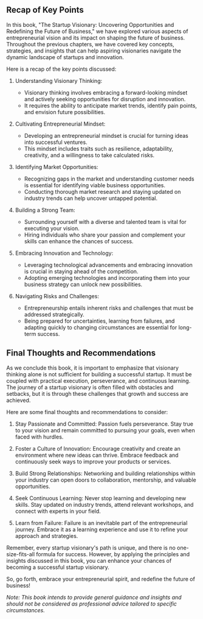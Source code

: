 
Recap of Key Points
-------------------

In this book, "The Startup Visionary: Uncovering Opportunities and Redefining the Future of Business," we have explored various aspects of entrepreneurial vision and its impact on shaping the future of business. Throughout the previous chapters, we have covered key concepts, strategies, and insights that can help aspiring visionaries navigate the dynamic landscape of startups and innovation.

Here is a recap of the key points discussed:

1. Understanding Visionary Thinking:

   * Visionary thinking involves embracing a forward-looking mindset and actively seeking opportunities for disruption and innovation.
   * It requires the ability to anticipate market trends, identify pain points, and envision future possibilities.
2. Cultivating Entrepreneurial Mindset:

   * Developing an entrepreneurial mindset is crucial for turning ideas into successful ventures.
   * This mindset includes traits such as resilience, adaptability, creativity, and a willingness to take calculated risks.
3. Identifying Market Opportunities:

   * Recognizing gaps in the market and understanding customer needs is essential for identifying viable business opportunities.
   * Conducting thorough market research and staying updated on industry trends can help uncover untapped potential.
4. Building a Strong Team:

   * Surrounding yourself with a diverse and talented team is vital for executing your vision.
   * Hiring individuals who share your passion and complement your skills can enhance the chances of success.
5. Embracing Innovation and Technology:

   * Leveraging technological advancements and embracing innovation is crucial in staying ahead of the competition.
   * Adopting emerging technologies and incorporating them into your business strategy can unlock new possibilities.
6. Navigating Risks and Challenges:

   * Entrepreneurship entails inherent risks and challenges that must be addressed strategically.
   * Being prepared for uncertainties, learning from failures, and adapting quickly to changing circumstances are essential for long-term success.

Final Thoughts and Recommendations
----------------------------------

As we conclude this book, it is important to emphasize that visionary thinking alone is not sufficient for building a successful startup. It must be coupled with practical execution, perseverance, and continuous learning. The journey of a startup visionary is often filled with obstacles and setbacks, but it is through these challenges that growth and success are achieved.

Here are some final thoughts and recommendations to consider:

1. Stay Passionate and Committed: Passion fuels perseverance. Stay true to your vision and remain committed to pursuing your goals, even when faced with hurdles.

2. Foster a Culture of Innovation: Encourage creativity and create an environment where new ideas can thrive. Embrace feedback and continuously seek ways to improve your products or services.

3. Build Strong Relationships: Networking and building relationships within your industry can open doors to collaboration, mentorship, and valuable opportunities.

4. Seek Continuous Learning: Never stop learning and developing new skills. Stay updated on industry trends, attend relevant workshops, and connect with experts in your field.

5. Learn from Failure: Failure is an inevitable part of the entrepreneurial journey. Embrace it as a learning experience and use it to refine your approach and strategies.

Remember, every startup visionary's path is unique, and there is no one-size-fits-all formula for success. However, by applying the principles and insights discussed in this book, you can enhance your chances of becoming a successful startup visionary.

So, go forth, embrace your entrepreneurial spirit, and redefine the future of business!

*Note: This book intends to provide general guidance and insights and should not be considered as professional advice tailored to specific circumstances.*